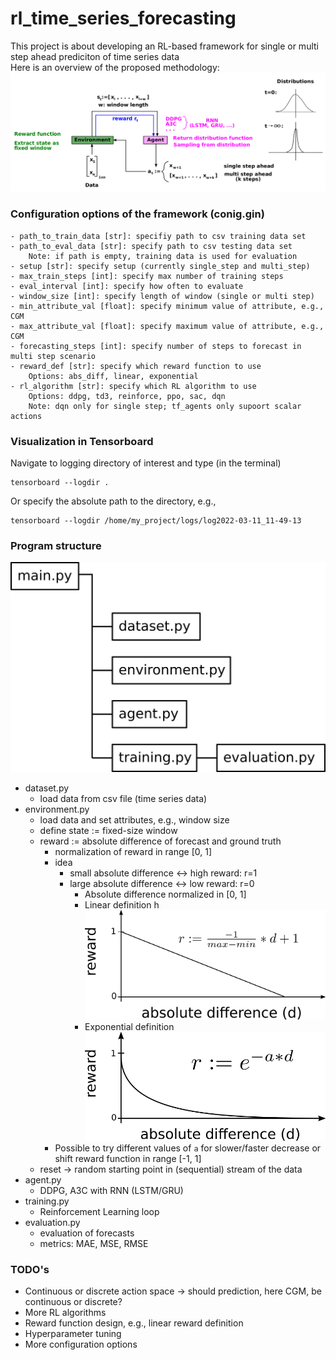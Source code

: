 # rl_time_series_forecasting

This project is about developing an RL-based framework for single or multi step ahead prediciton of time series data <br/>
Here is an overview of the proposed methodology:
![Alt text](./images/overview.png?raw=true "Methodology")

### Configuration options of the framework (conig.gin) <br/>
    - path_to_train_data [str]: specifiy path to csv training data set
    - path_to_eval_data [str]: specify path to csv testing data set 
        Note: if path is empty, training data is used for evaluation
    - setup [str]: specify setup (currently single_step and multi_step)
    - max_train_steps [int]: specify max number of training steps
    - eval_interval [int]: specify how often to evaluate
    - window_size [int]: specify length of window (single or multi step)
    - min_attribute_val [float]: specify minimum value of attribute, e.g., CGM
    - max_attribute_val [float]: specify maximum value of attribute, e.g., CGM
    - forecasting_steps [int]: specify number of steps to forecast in multi step scenario
    - reward_def [str]: specify which reward function to use
        Options: abs_diff, linear, exponential
    - rl_algorithm [str]: specify which RL algorithm to use
        Options: ddpg, td3, reinforce, ppo, sac, dqn
        Note: dqn only for single step; tf_agents only supoort scalar actions 

### Visualization in Tensorboard
Navigate to logging directory of interest and type  (in the terminal)
```
tensorboard --logdir .
```
Or specify the absolute path to the directory, e.g., 
```
tensorboard --logdir /home/my_project/logs/log2022-03-11_11-49-13
```

### Program structure
![Alt text](./images/program_structure.png?raw=true "Program structure")
- dataset.py 
  - load data from csv file (time series data) <br/>
- environment.py
  - load data and set attributes, e.g., window size
  - define state := fixed-size window
  - reward := absolute difference of forecast and ground truth 
    - normalization of reward in range [0, 1]
    - idea
      - small absolute difference <-> high reward: r=1
      - large absolute difference <-> low reward: r=0
        - Absolute difference normalized in [0, 1] 
        - Linear definition  h
        ![Alt text](./images/reward_fct_lin.png?raw=true "Reward function exp")
        - Exponential definition
        ![Alt text](./images/reward_fct_exp.png?raw=true "Reward function exp")
    - Possible to try different values of `a` for slower/faster decrease or shift reward function in range [-1, 1] 
  - reset -> random starting point in (sequential) stream of the data
- agent.py
  - DDPG, A3C with RNN (LSTM/GRU)
- training.py
  - Reinforcement Learning loop
- evaluation.py
  - evaluation of forecasts
  - metrics: MAE, MSE, RMSE

### TODO's
- Continuous or discrete action space -> should prediction, here CGM, be continuous or discrete?
- More RL algorithms
- Reward function design, e.g., linear reward definition
- Hyperparameter tuning
- More configuration options

